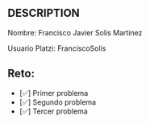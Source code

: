## DESCRIPTION

Nombre: Francisco Javier Solis Martinez

Usuario Platzi: FranciscoSolis

## Reto:

- [✅] Primer problema
- [✅] Segundo problema
- [✅] Tercer problema
